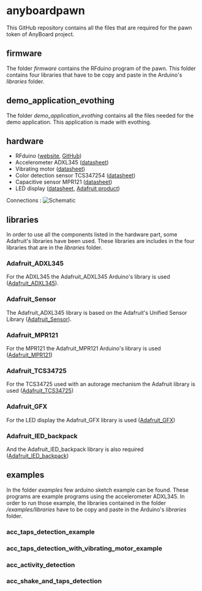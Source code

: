 # anyboardpawn
This GitHub repository contains all the files that are required for the pawn token of AnyBoard project.

## firmware
The folder *firmware* contains the RFduino program of the pawn. This folder contains four libraries that have to be copy and paste in the Arduino's *libraries* folder.

## demo_application_evothing
The folder *demo_application_evothing* contains all the files needed for the demo application. This application is made with evothing. 

## hardware
* RFduino ([website](http://www.rfduino.com/), [GitHub](https://github.com/RFduino/RFduino))
* Accelerometer ADXL345 ([datasheet](http://www.analog.com/media/en/technical-documentation/data-sheets/ADXL345.pdf))
* Vibrating motor ([datasheet](https://www.sparkfun.com/datasheets/Robotics/310-101_datasheet.pdf))
* Color detection sensor TCS347254 ([datasheet](https://www.adafruit.com/datasheets/TCS34725.pdf))
* Capacitive sensor MPR121 ([datasheet](https://www.sparkfun.com/datasheets/Components/MPR121.pdf))
* LED display ([datasheet](https://www.sparkfun.com/datasheets/Components/MPR121.pdf), [Adafruit product](https://www.adafruit.com/products/870))

Connections :
![Schematic](schematic_fritzing)

## libraries
In order to use all the components listed in the hardware part, some Adafruit's libraries have been used. These libraries are includes in the four libraries that are in the *libraries* folder.

### Adafruit_ADXL345
For the ADXL345 the Adafruit_ADXL345 Arduino's library is used ([Adafruit_ADXL345](https://github.com/adafruit/Adafruit_ADXL345)). 

### Adafruit_Sensor
The Adafruit_ADXL345 library is based on the Adafruit's Unified Sensor Library ([Adafruit_Sensor](https://github.com/adafruit/Adafruit_Sensor)).

### Adafruit_MPR121
For the MPR121 the Adafruit_MPR121 Arduino's library is used ([Adafruit_MPR121](https://github.com/adafruit/Adafruit_MPR121_Library))

### Adafruit_TCS34725	
For the TCS34725 used with an autorage mechanism the Adafruit library is used ([Adafruit_TCS34725](https://github.com/adafruit/Adafruit_TCS34725/tree/master/examples/tcs34725autorange))

### Adafruit_GFX
For the LED display the Adafruit_GFX library is used ([Adafruit_GFX](https://github.com/adafruit/Adafruit-GFX-Library))

### Adafruit_lED_backpack
And the Adafruit_lED_backpack library is also required ([Adafruit_lED_backpack](https://github.com/adafruit/Adafruit-LED-Backpack-Library))

## examples
In the folder *examples* few arduino sketch example can be found. These programs are example programs using the accelerometer ADXL345. In order to run those example, the libraries contained in the folder */examples/libraries* have to be copy and paste in the Arduino's *libraries* folder.

### acc_taps_detection_example
### acc_taps_detection_with_vibrating_motor_example
### acc_activity_detection
### acc_shake_and_taps_detection
